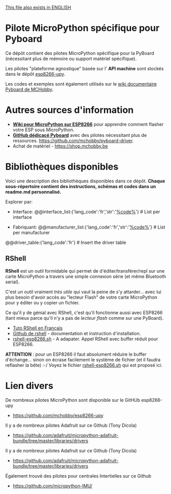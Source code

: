 [This file also exists in ENGLISH](readme_ENG.md)

# Pilote MicroPython spécifique pour Pyboard

Ce dépôt contient des pilotes MicroPython spécifique pour la PyBoard (nécessitant plus de mémoire ou support matériel spécifique).

Les pilotes "plateforme agnostique" basée sur l' __API machine__ sont stockés dans le dépôt [esp8266-upy](https://github.com/mchobby/esp8266-upy).

Les codes et exemples sont également utilisés sur le [wiki documentaire Pyboard de MCHobby](https://wiki.mchobby.be/index.php?title=MicroPython-Accueil).

# Autres sources d'information
* [__Wiki pour MicroPython sur ESP8266__]( https://wiki.mchobby.be/index.php?title=MicroPython-Accueil#ESP8266_en_MicroPython) pour apprendre comment flasher votre ESP sous MicroPython.
* [__GitHub dédicacé Pyboard__](https://github.com/mchobby/pyboard-driver) avec des pilotes nécessitant plus de ressources. https://github.com/mchobby/pyboard-driver.
* Achat de matériel - https://shop.mchobby.be

# Bibliothèques disponibles
Voici une description des bibliothèques disponibles dans ce dépôt. <strong>Chaque sous-répertoire contient des instructions, schémas et codes dans un readme.md personnalisé.</strong>


Explorer par:
* Interface:
@@interface_list:{'lang_code':'fr','str':'[%code%](docs/indexes/drv_by_intf_%code%.md)'} # List per interface

* Fabriquant:
@@manufacturer_list:{'lang_code':'fr','str':'[%code%](docs/indexes/drv_by_man_%code%.md)'} # List per manufacturer


@@driver_table:{'lang_code':'fr'} # Insert the driver table

## RShell

__RShell__ est un outil formidable qui permet de d'éditer/transférer/repl sur une carte MicroPython a travers une simple connexion série (et même Bluetooth serial).

C'est un outil vraiment _très utile_ qui vaut la peine de s'y attarder... avec lui plus besoin d'avoir accès au "lecteur Flash" de votre carte MicroPython pour y éditer ou y copier un fichier.

Ce qu'il y de génial avec RShell, c'est qu'il fonctionne aussi avec ESP8266 (tant mieux parce qu'il n'y a pas de _lecteur flash_ comme sur une PyBoard).

 * [Tuto RShell en Français](https://wiki.mchobby.be/index.php?title=MicroPython-Hack-RShell)
 * [Github de rshell](https://github.com/dhylands/rshell) - documentation et instruction d'installation.
 * [rshell-esp8266.sh](rshell-esp8266.sh) - A adapater. Appel RShell avec buffer réduit pour ESP8266.

__ATTENTION__ : pour un ESP8266 il faut absolument réduire le buffer d'échange... sinon on écrase facilement le système de fichier (et il faudra reflasher la bête) :-/  Voyez le fichier [rshell-esp8266.sh](rshell-esp8266.sh) qui est proposé ici.

# Lien divers

De nombreux pilotes MicroPython sont disponible sur le GitHUb esp8266-upy
* https://github.com/mchobby/esp8266-upy

Il y a de nombreux pilotes Adafruit sur ce Github (Tony Dicola)
* https://github.com/adafruit/micropython-adafruit-bundle/tree/master/libraries/drivers

Il y a de nombreux pilotes Adafruit sur ce Github (Tony Dicola)
* https://github.com/adafruit/micropython-adafruit-bundle/tree/master/libraries/drivers

Également trouvé des pilotes pour centrales Intertielles sur ce Github
* https://github.com/micropython-IMU/
